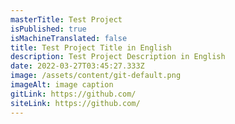 ```yaml
---
masterTitle: Test Project
isPublished: true
isMachineTranslated: false
title: Test Project Title in English
description: Test Project Description in English
date: 2022-03-27T03:45:27.333Z
image: /assets/content/git-default.png
imageAlt: image caption
gitLink: https://github.com/
siteLink: https://github.com/
---
```

